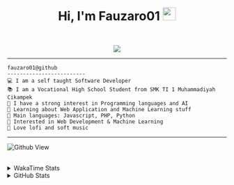 <h1 align="center">
Hi, I'm Fauzaro01
  <img src="https://media.giphy.com/media/hvRJCLFzcasrR4ia7z/giphy.gif" width="30"></h1>
<br/>

<p align="center">
  <a href="https://github.com/DenverCoder1/readme-typing-svg">
    <img src="https://readme-typing-svg.herokuapp.com?lines=Chill%20and%20Coding;Full+Stack+Web+Developer;Student;Software%20Develover;Always%20learning%20new%20things&center=true&width=380&height=45">
  </a>
</p>

<hr>

```
fauzaro01@github
-------------------------
💻 I am a self taught Software Developer
📚 I am a Vocational High School Student from SMK TI 1 Muhammadiyah Cikampek
📝 I have a strong interest in Programming languages and AI
🌱 Learning about Web Application and Machine Learning stuff
🌟 Main languages: Javascript, PHP, Python
🚩 Interested in Web Development & Machine Learning
🎵 Love lofi and soft music 
```

<hr>

![Github View](https://komarev.com/ghpvc/?username=fauzaro01&style=flat-square)
<br><br>
<details>
  <summary>
     WakaTime Stats
  </summary>
  <br>
  <!--START_SECTION:waka-->

```txt
From: 10 September 2021 - To: 12 January 2025

Total Time: 689 hrs 18 mins

JavaScript          215 hrs 7 mins  ███████▓░░░░░░░░░░░░░░░░░   31.21 %
PHP                 115 hrs 6 mins  ████▒░░░░░░░░░░░░░░░░░░░░   16.70 %
HTML                86 hrs 31 mins  ███░░░░░░░░░░░░░░░░░░░░░░   12.55 %
EJS                 56 hrs 49 mins  ██░░░░░░░░░░░░░░░░░░░░░░░   08.24 %
Blade Template      52 hrs 36 mins  ██░░░░░░░░░░░░░░░░░░░░░░░   07.63 %
Java                41 hrs 50 mins  █▓░░░░░░░░░░░░░░░░░░░░░░░   06.07 %
CSS                 32 hrs 4 mins   █░░░░░░░░░░░░░░░░░░░░░░░░   04.65 %
JSON                29 hrs 38 mins  █░░░░░░░░░░░░░░░░░░░░░░░░   04.30 %
Python              13 hrs 26 mins  ▒░░░░░░░░░░░░░░░░░░░░░░░░   01.95 %
Other               5 hrs 57 mins   ▒░░░░░░░░░░░░░░░░░░░░░░░░   00.86 %
```

<!--END_SECTION:waka-->
</details>
<details>
  <summary>
    GitHub Stats
  </summary>
  <br>
  <div align="center">
    <img src="https://github-readme-stats.vercel.app/api?username=Fauzaro01&show_icons=true&theme=algolia" alt="Fauzaro01's GitHub Stats" style="margin: 20px;" />
    <img src="https://github-readme-streak-stats.herokuapp.com/?user=Fauzaro01&theme=algolia" alt="Fauzaro01's GitHub Streak" style="margin: 20px;" />
  </div>

  <div align="center">
    <img src="https://github-readme-stats.vercel.app/api?username=Fauzaro01&show_icons=true&locale=en&count_private=true&hide_rank=true&custom_title=My%20GitHub%20Stats&disable_animations=true&theme=algolia" alt="Fauzaro01's Stars" style="margin: 20px;" />
    <img src="https://github-readme-stats.vercel.app/api/top-langs/?username=Fauzaro01&langs_count=8&theme=algolia&layout=compact" alt="Top Languages" style="margin: 20px;" />
  </div>
</details>
